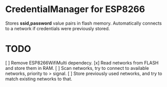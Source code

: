 # CredentialManager for ESP8266

Stores **ssid,password** value pairs in flash memory.
Automatically connects to a network if credentials were previously stored.

# TODO

[ ] Remove ESP8266WifiMulti dependecy.
[x] Read networks from FLASH and store them in RAM.
[ ] Scan networks, try to connect to available networks, priority to > signal.
[ ] Store previously used networks, and try to match existing networks to that.
